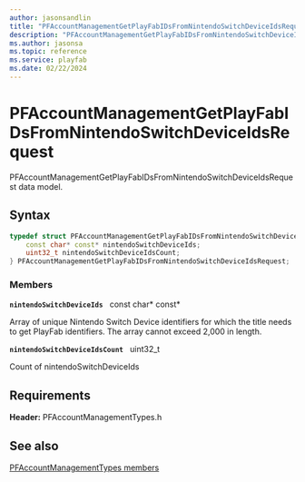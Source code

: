 ```yaml
---
author: jasonsandlin
title: "PFAccountManagementGetPlayFabIDsFromNintendoSwitchDeviceIdsRequest"
description: "PFAccountManagementGetPlayFabIDsFromNintendoSwitchDeviceIdsRequest data model."
ms.author: jasonsa
ms.topic: reference
ms.service: playfab
ms.date: 02/22/2024
---
```


# PFAccountManagementGetPlayFabIDsFromNintendoSwitchDeviceIdsRequest  

PFAccountManagementGetPlayFabIDsFromNintendoSwitchDeviceIdsRequest data model.  

## Syntax  
  
```cpp
typedef struct PFAccountManagementGetPlayFabIDsFromNintendoSwitchDeviceIdsRequest {  
    const char* const* nintendoSwitchDeviceIds;  
    uint32_t nintendoSwitchDeviceIdsCount;  
} PFAccountManagementGetPlayFabIDsFromNintendoSwitchDeviceIdsRequest;  
```
  
### Members  
  
**`nintendoSwitchDeviceIds`** &nbsp; const char* const*  
  
Array of unique Nintendo Switch Device identifiers for which the title needs to get PlayFab identifiers. The array cannot exceed 2,000 in length.
  
**`nintendoSwitchDeviceIdsCount`** &nbsp; uint32_t  
  
Count of nintendoSwitchDeviceIds
  
  
## Requirements  
  
**Header:** PFAccountManagementTypes.h
  
## See also  
[PFAccountManagementTypes members](../pfaccountmanagementtypes_members.md)  

  
  

